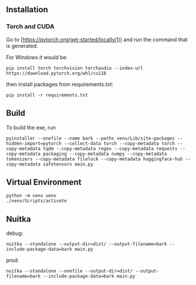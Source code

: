 ## Installation
### Torch and CUDA
Go to [https://pytorch.org/get-started/locally/]() and run the command that is generated.

For Windows it would be:
```
pip install torch torchvision torchaudio --index-url https://download.pytorch.org/whl/cu118
```

then install packages from requirements.txt:
```
pip install -r requirements.txt
```

## Build
To build the exe, run 
```
pyinstaller --onefile --name bark --paths venv/Lib/site-packages --hidden-import=pytorch --collect-data torch --copy-metadata torch --copy-metadata tqdm --copy-metadata regex --copy-metadata requests --copy-metadata packaging --copy-metadata numpy --copy-metadata tokenizers --copy-metadata filelock --copy-metadata huggingface-hub --copy-metadata safetensors main.py
```

## Virtual Environment
```
python -m venv venv
./venv/Scripts/activate
```

## Nuitka
debug:
```
nuitka --standalone --output-dir=dist/ --output-filename=bark --include-package-data=bark main.py
```

prod:
```
nuitka --standalone --onefile --output-dir=dist/ --output-filename=bark --include-package-data=bark main.py
```
